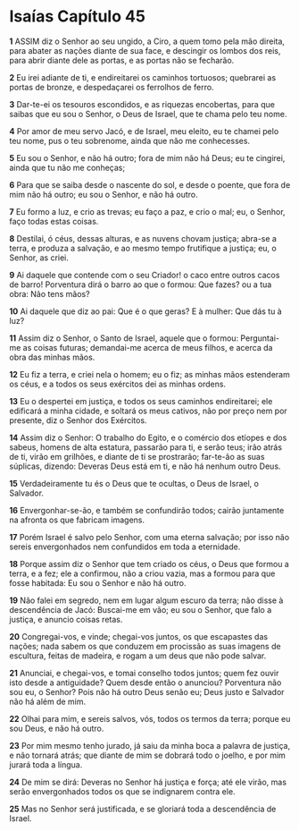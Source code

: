# Isaías Capítulo 45

**1** 	ASSIM diz o Senhor ao seu ungido, a Ciro, a quem tomo pela mão direita, para abater as nações diante de sua face, e descingir os lombos dos reis, para abrir diante dele as portas, e as portas não se fecharão.

**2** 	Eu irei adiante de ti, e endireitarei os caminhos tortuosos; quebrarei as portas de bronze, e despedaçarei os ferrolhos de ferro.

**3** 	Dar-te-ei os tesouros escondidos, e as riquezas encobertas, para que saibas que eu sou o Senhor, o Deus de Israel, que te chama pelo teu nome.

**4** 	Por amor de meu servo Jacó, e de Israel, meu eleito, eu te chamei pelo teu nome, pus o teu sobrenome, ainda que não me conhecesses.

**5** 	Eu sou o Senhor, e não há outro; fora de mim não há Deus; eu te cingirei, ainda que tu não me conheças;

**6** 	Para que se saiba desde o nascente do sol, e desde o poente, que fora de mim não há outro; eu sou o Senhor, e não há outro.

**7** 	Eu formo a luz, e crio as trevas; eu faço a paz, e crio o mal; eu, o Senhor, faço todas estas coisas.

**8** 	Destilai, ó céus, dessas alturas, e as nuvens chovam justiça; abra-se a terra, e produza a salvação, e ao mesmo tempo frutifique a justiça; eu, o Senhor, as criei.

**9** 	Ai daquele que contende com o seu Criador! o caco entre outros cacos de barro! Porventura dirá o barro ao que o formou: Que fazes? ou a tua obra: Não tens mãos?

**10** 	Ai daquele que diz ao pai: Que é o que geras? E à mulher: Que dás tu à luz?

**11** 	Assim diz o Senhor, o Santo de Israel, aquele que o formou: Perguntai-me as coisas futuras; demandai-me acerca de meus filhos, e acerca da obra das minhas mãos.

**12** 	Eu fiz a terra, e criei nela o homem; eu o fiz; as minhas mãos estenderam os céus, e a todos os seus exércitos dei as minhas ordens.

**13** 	Eu o despertei em justiça, e todos os seus caminhos endireitarei; ele edificará a minha cidade, e soltará os meus cativos, não por preço nem por presente, diz o Senhor dos Exércitos.

**14** 	Assim diz o Senhor: O trabalho do Egito, e o comércio dos etíopes e dos sabeus, homens de alta estatura, passarão para ti, e serão teus; irão atrás de ti, virão em grilhões, e diante de ti se prostrarão; far-te-ão as suas súplicas, dizendo: Deveras Deus está em ti, e não há nenhum outro Deus.

**15** 	Verdadeiramente tu és o Deus que te ocultas, o Deus de Israel, o Salvador.

**16** 	Envergonhar-se-ão, e também se confundirão todos; cairão juntamente na afronta os que fabricam imagens.

**17** 	Porém Israel é salvo pelo Senhor, com uma eterna salvação; por isso não sereis envergonhados nem confundidos em toda a eternidade.

**18** 	Porque assim diz o Senhor que tem criado os céus, o Deus que formou a terra, e a fez; ele a confirmou, não a criou vazia, mas a formou para que fosse habitada: Eu sou o Senhor e não há outro.

**19** 	Não falei em segredo, nem em lugar algum escuro da terra; não disse à descendência de Jacó: Buscai-me em vão; eu sou o Senhor, que falo a justiça, e anuncio coisas retas.

**20** 	Congregai-vos, e vinde; chegai-vos juntos, os que escapastes das nações; nada sabem os que conduzem em procissão as suas imagens de escultura, feitas de madeira, e rogam a um deus que não pode salvar.

**21** 	Anunciai, e chegai-vos, e tomai conselho todos juntos; quem fez ouvir isto desde a antiguidade? Quem desde então o anunciou? Porventura não sou eu, o Senhor? Pois não há outro Deus senão eu; Deus justo e Salvador não há além de mim.

**22** 	Olhai para mim, e sereis salvos, vós, todos os termos da terra; porque eu sou Deus, e não há outro.

**23** 	Por mim mesmo tenho jurado, já saiu da minha boca a palavra de justiça, e não tornará atrás; que diante de mim se dobrará todo o joelho, e por mim jurará toda a língua.

**24** 	De mim se dirá: Deveras no Senhor há justiça e força; até ele virão, mas serão envergonhados todos os que se indignarem contra ele.

**25** 	Mas no Senhor será justificada, e se gloriará toda a descendência de Israel.

